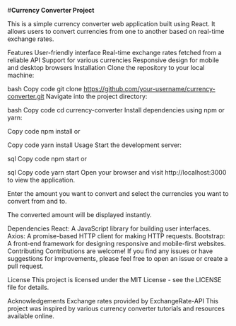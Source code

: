 #**Currency Converter Project**

This is a simple currency converter web application built using React. It allows users to convert currencies from one to another based on real-time exchange rates.

Features
User-friendly interface
Real-time exchange rates fetched from a reliable API
Support for various currencies
Responsive design for mobile and desktop browsers
Installation
Clone the repository to your local machine:

bash
Copy code
git clone https://github.com/your-username/currency-converter.git
Navigate into the project directory:

bash
Copy code
cd currency-converter
Install dependencies using npm or yarn:

Copy code
npm install
or

Copy code
yarn install
Usage
Start the development server:

sql
Copy code
npm start
or

sql
Copy code
yarn start
Open your browser and visit http://localhost:3000 to view the application.

Enter the amount you want to convert and select the currencies you want to convert from and to.

The converted amount will be displayed instantly.

Dependencies
React: A JavaScript library for building user interfaces.
Axios: A promise-based HTTP client for making HTTP requests.
Bootstrap: A front-end framework for designing responsive and mobile-first websites.
Contributing
Contributions are welcome! If you find any issues or have suggestions for improvements, please feel free to open an issue or create a pull request.

License
This project is licensed under the MIT License - see the LICENSE file for details.

Acknowledgements
Exchange rates provided by ExchangeRate-API
This project was inspired by various currency converter tutorials and resources available online.
